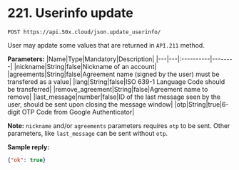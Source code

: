 # 221. Userinfo update

```test
POST https://api.50x.cloud/json.update_userinfo/
```

User may apdate some values that are returned in `API.211` method.

**Parameters:**
|Name|Type|Mandatory|Description|
|---|---|:----------|--------|
|nickname|String|false|Nickname of an account|
|agreements|String|false|Аgreement name (signed by the user) must be transfered as a value|
|lang|String|false|ISO 639-1 Language Code should be transferred|
|remove_agreement|String|false|Agreement name to remove|
|last_message|number|false|ID of the last message seen by the user, should be sent upon closing the message window|
|otp|String|true|6-digit OTP Code from Google Authenticator|

**Note:**
`nickname` and/or `agreements` parameters requires `otp` to be sent.
Other parameters, like `last_message` can be sent without `otp`.

**Sample reply:**

```json
{"ok": true}
```

